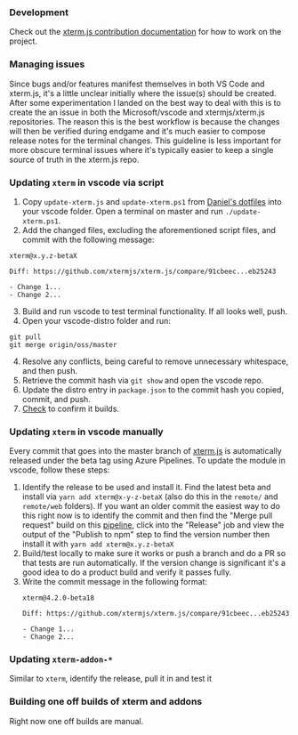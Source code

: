 ### Development

Check out the [xterm.js contribution documentation](https://github.com/xtermjs/xterm.js/wiki/Contributing) for how to work on the project.

### Managing issues

Since bugs and/or features manifest themselves in both VS Code and xterm.js, it's a little unclear initially where the issue(s) should be created. After some experimentation I landed on the best way to deal with this is to create the an issue in both the Microsoft/vscode and xtermjs/xterm.js repositories. The reason this is the best workflow is because the changes will then be verified during endgame and it's much easier to compose release notes for the terminal changes. This guideline is less important for more obscure terminal issues where it's typically easier to keep a single source of truth in the xterm.js repo.

### Updating `xterm` in vscode via script
1. Copy `update-xterm.js` and `update-xterm.ps1` from [Daniel's dotfiles](https://github.com/Tyriar/dotfiles/tree/master/data/bin) into your vscode folder. Open a terminal on master and run `./update-xterm.ps1`. 
2. Add the changed files, excluding the aforementioned script files, and commit with the following message:

```
xterm@x.y.z-betaX

Diff: https://github.com/xtermjs/xterm.js/compare/91cbeec...eb25243

- Change 1...
- Change 2...
```
3. Build and run vscode to test terminal functionality. If all looks well, push.
4. Open your vscode-distro folder and run:
```
git pull
git merge origin/oss/master
```

4. Resolve any conflicts, being careful to remove unnecessary whitespace, and then push.
5. Retrieve the commit hash via `git show` and open the vscode repo.
6. Update the distro entry in `package.json` to the commit hash you copied, commit, and push.
7. [Check](https://monacotools.visualstudio.com/Monaco/_build?definitionId=156&_a=summary) to confirm it builds.

### Updating `xterm` in vscode manually

Every commit that goes into the master branch of [xterm.js](https://github.com/xtermjs/xterm.js) is automatically released under the beta tag using Azure Pipelines. To update the module in vscode, follow these steps:

1. Identify the release to be used and install it. Find the latest beta and install via `yarn add xterm@x-y-z-betaX` (also do this in the `remote/` and `remote/web` folders). If you want an older commit the easiest way to do this right now is to identify the commit and then find the "Merge pull request" build on this [pipeline](https://dev.azure.com/xtermjs/xterm.js/_build?definitionId=3), click into the "Release" job and view the output of the "Publish to npm" step to find the version number then install it with `yarn add xterm@x.y.z-betaX`
2. Build/test locally to make sure it works or push a branch and do a PR so that tests are run automatically. If the version change is significant it's a good idea to do a product build and verify it passes fully.
3. Write the commit message in the following format:
   ```
   xterm@4.2.0-beta18

   Diff: https://github.com/xtermjs/xterm.js/compare/91cbeec...eb25243

   - Change 1...
   - Change 2...
   ```

### Updating `xterm-addon-*`

Similar to `xterm`, identify the release, pull it in and test it

### Building one off builds of xterm and addons

Right now one off builds are manual.
